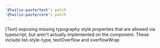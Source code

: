 ```yaml
---
'@twilio-paste/text': patch
'@twilio-paste/core': patch
---
```


[Text] exposing missing typography style properties that are allowed via typescript, but aren't actually implemented on the component. These include list-style-type, textOverflow and overflowWrap

